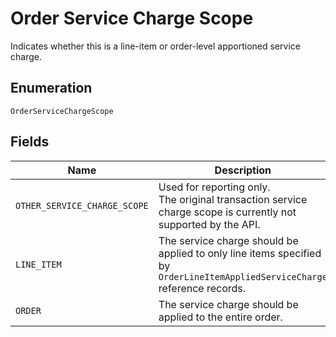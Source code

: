 <!-- Optimized: 2025-10-06 -->
<!-- RPM: 1.6.2.1.1.6.2.1_order-service-charge-scope_20251006 -->
<!-- Session: E2E RPM DNA Application -->
<!-- AOM: RND (Reggie & Dro) -->
<!-- COI: TECHNOLOGY -->
<!-- RPM: HIGH -->
<!-- ACTION: BUILD -->

# Order Service Charge Scope

Indicates whether this is a line-item or order-level apportioned
service charge.

## Enumeration

`OrderServiceChargeScope`

## Fields

| Name | Description |
|  --- | --- |
| `OTHER_SERVICE_CHARGE_SCOPE` | Used for reporting only.<br>The original transaction service charge scope is currently not supported by the API. |
| `LINE_ITEM` | The service charge should be applied to only line items specified by<br>`OrderLineItemAppliedServiceCharge` reference records. |
| `ORDER` | The service charge should be applied to the entire order. |
